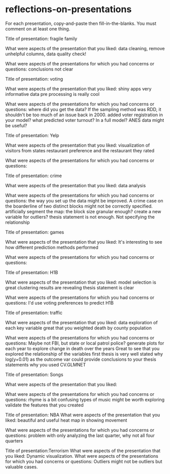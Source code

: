 # reflections-on-presentations

For each presentation, copy-and-paste then fill-in-the-blanks.  You must comment on at least one thing. 



Title of presentation: fragile family

What were aspects of the presentation that you liked: 
data cleaning, remove unhelpful columns, data quality check!

What were aspects of the presentations for which you had concerns or questions:
conclusions not clear



Title of presentation: voting

What were aspects of the presentation that you liked:
shiny apps very informative
data pre processing is really cool

What were aspects of the presentations for which you had concerns or questions:
where did you get the data? If the sampling method was RDD, it shouldn't be too much of an issue back in 2000. 
added voter registration in your model? 
what predicted voter turnout? In a full model?
ANES data might be useful?



Title of presentation: Yelp

What were aspects of the presentation that you liked:
visualization of visitors from states
restaurant preference and the restaurant they rated

What were aspects of the presentations for which you had concerns or questions:


Title of presentation: crime

What were aspects of the presentation that you liked:
data analysis

What were aspects of the presentations for which you had concerns or questions:
the way you set up the data might be improved. A crime case on the boarderline of two distinct blocks might not be correctly specified.
artificially segment the map: the block size granular enough? 
create a new variable for outliers?
thesis statement is not enough. Not specifying the relationship


Title of presentation: games

What were aspects of the presentation that you liked:
It's interesting to see how different prediction methods performed

What were aspects of the presentations for which you had concerns or questions:



Title of presentation: H1B

What were aspects of the presentation that you liked:
model selection is great
clustering results are revealing
thesis statement is clear

What were aspects of the presentations for which you had concerns or questions:
I'd use voting preferences to predict H1B 


Title of presentation: traffic 

What were aspects of the presentation that you liked:
data exploration of each key variable
great that you weighted death by county population

What were aspects of the presentations for which you had concerns or questions:
Maybe not FBI, but state or local patrol police? 
generate plots for each year to explore change in death over the years
Great to see that you explored the relationship of the variables first
thesis is very well stated
why log(y+0.01) as the outcome var
could provide conclusions to your thesis statements
why you used CV.GLMNET



Title of presentation: Songs

What were aspects of the presentation that you liked:

What were aspects of the presentations for which you had concerns or questions:
rhyme is a bit confusing
types of music might be worth exploring
validate the features that you created


Title of presentation: NBA
What were aspects of the presentation that you liked:
beautiful and useful heat map in showing movement

What were aspects of the presentations for which you had concerns or questions:
problem with only analyzing the last quarter, why not all four quarters



Title of presentation:Terrorism
What were aspects of the presentation that you liked:
Dynamic visualization.
What were aspects of the presentations for which you had concerns or questions:
Outliers might not be outliers but valuable cases.



